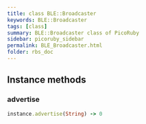 ```yaml
---
title: class BLE::Broadcaster
keywords: BLE::Broadcaster
tags: [class]
summary: BLE::Broadcaster class of PicoRuby
sidebar: picoruby_sidebar
permalink: BLE_Broadcaster.html
folder: rbs_doc
---
```

## Instance methods
### advertise

```ruby
instance.advertise(String) -> 0
```

